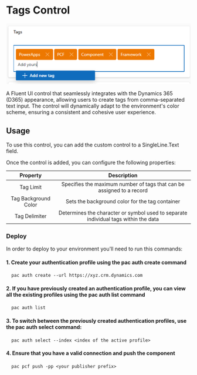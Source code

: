 # Tags Control

![](https://github.com/novalogica/pcf-tags/blob/main/screenshots/tag_example.png)

A Fluent UI control that seamlessly integrates with the Dynamics 365 (D365) appearance, allowing users to create tags from comma-separated text input. The control will dynamically adapt to the environment's color scheme, ensuring a consistent and cohesive user experience.

## Usage

To use this control, you can add the custom control to a SingleLine.Text field.

Once the control is added, you can configure the following properties:

| Property | Description    |
| :---:   | :---: |
| Tag Limit | Specifies the maximum number of tags that can be assigned to a record |
| Tag Background Color | Sets the background color for the tag container |
| Tag Delimiter | Determines the character or symbol used to separate individual tags within the data |


### Deploy
In order to deploy to your environment you'll need to run this commands: 
   #### 1. Create your authentication profile using the pac auth create command
      pac auth create --url https://xyz.crm.dynamics.com 

   #### 2. If you have previously created an authentication profile, you can view all the existing profiles using the pac auth list command
      pac auth list
   #### 3. To switch between the previously created authentication profiles, use the pac auth select command:
      pac auth select --index <index of the active profile>
   #### 4. Ensure that you have a valid connection and push the component
      pac pcf push -pp <your publisher prefix>
   
